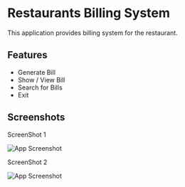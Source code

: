 # Restaurants Billing System

This application provides billing system for the restaurant. 


## Features

- Generate Bill
- Show / View Bill
- Search for Bills
- Exit


## Screenshots



ScreenShot 1

![App Screenshot](https://github.com/sundaram-sharma/resturantBillin/assets/98935619/a4102b73-cfe4-4e91-a509-2dc9955458b1)



ScreenShot 2

![App Screenshot](https://github.com/sundaram-sharma/resturantBillin/assets/98935619/969869ff-ceac-45aa-a3c6-b09c61a8f21f)
